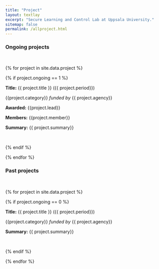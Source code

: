 ```yaml
---
title: "Project"
layout: textlay
excerpt: "Secure Learning and Control Lab at Uppsala University."
sitemap: false
permalink: /allproject.html
---
```


### Ongoing projects
<br/>

{% for project in site.data.project %}

{% if project.ongoing == 1 %}

**Title:** {{ project.title }} ({{ project.period}})

{{project.category}} *funded by* {{ project.agency}}

**Awarded:** {{project.lead}}

**Members:** {{project.member}}

**Summary:** {{ project.summary}}

<br/> 

{% endif %}

{% endfor %}

### Past projects
<br/>

{% for project in site.data.project %}

{% if project.ongoing == 0 %}

**Title:** {{ project.title }} ({{ project.period}})

{{project.category}} *funded by* {{ project.agency}}

**Summary:** {{ project.summary}}

<br/>

{% endif %}

{% endfor %}
